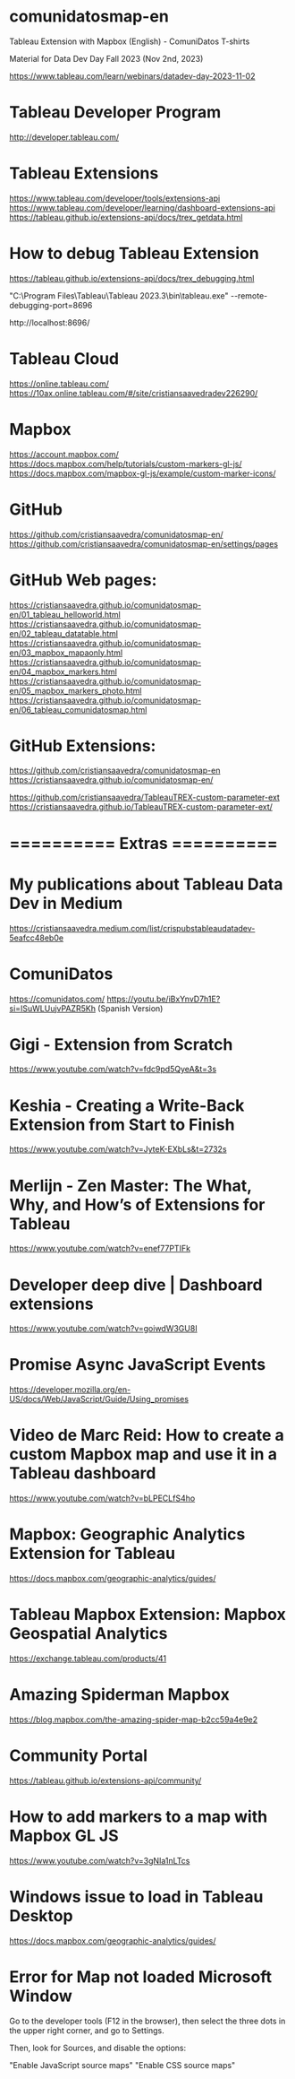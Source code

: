 # comunidatosmap-en
Tableau Extension with Mapbox (English) - ComuniDatos T-shirts

Material for Data Dev Day Fall 2023 (Nov 2nd, 2023)

https://www.tableau.com/learn/webinars/datadev-day-2023-11-02




# Tableau Developer Program

http://developer.tableau.com/


# Tableau Extensions

https://www.tableau.com/developer/tools/extensions-api
https://www.tableau.com/developer/learning/dashboard-extensions-api
https://tableau.github.io/extensions-api/docs/trex_getdata.html


# How to debug Tableau Extension

https://tableau.github.io/extensions-api/docs/trex_debugging.html

"C:\Program Files\Tableau\Tableau 2023.3\bin\tableau.exe" --remote-debugging-port=8696

http://localhost:8696/


# Tableau Cloud

https://online.tableau.com/
https://10ax.online.tableau.com/#/site/cristiansaavedradev226290/


# Mapbox

https://account.mapbox.com/
https://docs.mapbox.com/help/tutorials/custom-markers-gl-js/
https://docs.mapbox.com/mapbox-gl-js/example/custom-marker-icons/


# GitHub

https://github.com/cristiansaavedra/comunidatosmap-en/
https://github.com/cristiansaavedra/comunidatosmap-en/settings/pages


# GitHub Web pages:

https://cristiansaavedra.github.io/comunidatosmap-en/01_tableau_helloworld.html
https://cristiansaavedra.github.io/comunidatosmap-en/02_tableau_datatable.html
https://cristiansaavedra.github.io/comunidatosmap-en/03_mapbox_mapaonly.html
https://cristiansaavedra.github.io/comunidatosmap-en/04_mapbox_markers.html
https://cristiansaavedra.github.io/comunidatosmap-en/05_mapbox_markers_photo.html
https://cristiansaavedra.github.io/comunidatosmap-en/06_tableau_comunidatosmap.html


# GitHub Extensions:

https://github.com/cristiansaavedra/comunidatosmap-en
https://cristiansaavedra.github.io/comunidatosmap-en/

https://github.com/cristiansaavedra/TableauTREX-custom-parameter-ext
https://cristiansaavedra.github.io/TableauTREX-custom-parameter-ext/


# ========== Extras ==========

# My publications about Tableau Data Dev in Medium

https://cristiansaavedra.medium.com/list/crispubstableaudatadev-5eafcc48eb0e

# ComuniDatos

https://comunidatos.com/
https://youtu.be/iBxYnvD7h1E?si=ISuWLUujvPAZR5Kh (Spanish Version)

# Gigi - Extension from Scratch

https://www.youtube.com/watch?v=fdc9pd5QyeA&t=3s

# Keshia - Creating a Write-Back Extension from Start to Finish

https://www.youtube.com/watch?v=JyteK-EXbLs&t=2732s

# Merlijn - Zen Master: The What, Why, and How’s of Extensions for Tableau

https://www.youtube.com/watch?v=enef77PTIFk

# Developer deep dive | Dashboard extensions

https://www.youtube.com/watch?v=goiwdW3GU8I

# Promise Async JavaScript Events

https://developer.mozilla.org/en-US/docs/Web/JavaScript/Guide/Using_promises

# Video de Marc Reid: How to create a custom Mapbox map and use it in a Tableau dashboard

https://www.youtube.com/watch?v=bLPECLfS4ho

# Mapbox: Geographic Analytics Extension for Tableau

https://docs.mapbox.com/geographic-analytics/guides/

# Tableau Mapbox Extension: Mapbox Geospatial Analytics 

https://exchange.tableau.com/products/41

# Amazing Spiderman Mapbox

https://blog.mapbox.com/the-amazing-spider-map-b2cc59a4e9e2

# Community Portal

https://tableau.github.io/extensions-api/community/

# How to add markers to a map with Mapbox GL JS

https://www.youtube.com/watch?v=3gNIa1nLTcs

# Windows issue to load in Tableau Desktop

https://docs.mapbox.com/geographic-analytics/guides/

# Error for Map not loaded Microsoft Window

Go to the developer tools (F12 in the browser), then select the three dots in the upper right corner, and go to Settings.

Then, look for Sources, and disable the options:

"Enable JavaScript source maps"
"Enable CSS source maps"

